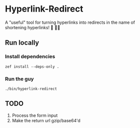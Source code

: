 # Hyperlink-Redirect

A "useful" tool for turning hyperlinks into redirects in the name of shortening hyperlinks! 🧠 🧑‍🔬

## Run locally

### Install dependencies

    zef install --deps-only .

### Run the guy

    ./bin/hyperlink-redirect

## TODO

1. Process the form input
1. Make the return url gzip/base64'd
